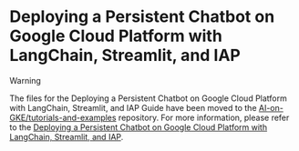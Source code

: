 # Deploying a Persistent Chatbot on Google Cloud Platform with LangChain, Streamlit, and IAP

>[!WARNING]
>The files for the Deploying a Persistent Chatbot on Google Cloud Platform with LangChain, Streamlit, and IAP Guide have been moved to the [AI-on-GKE/tutorials-and-examples](https://github.com/ai-on-gke/tutorials-and-examples) repository. For more information, please refer to the [Deploying a Persistent Chatbot on Google Cloud Platform with LangChain, Streamlit, and IAP](https://gke-ai-labs.dev/docs/tutorials/langchain-chatbot/).
